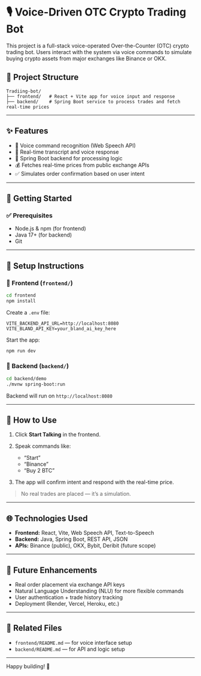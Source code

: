 # 🎙️ Voice-Driven OTC Crypto Trading Bot

This project is a full-stack voice-operated Over-the-Counter (OTC) crypto trading bot. Users interact with the system via voice commands to simulate buying crypto assets from major exchanges like Binance or OKX.

## 🧱 Project Structure

```
Tradiing-bot/
├── frontend/   # React + Vite app for voice input and response
├── backend/    # Spring Boot service to process trades and fetch real-time prices
```

---

## ✨ Features

* 🎤 Voice command recognition (Web Speech API)
* 💬 Real-time transcript and voice response
* 🔧 Spring Boot backend for processing logic
* 💰 Fetches real-time prices from public exchange APIs
* ✅ Simulates order confirmation based on user intent

---

## 🏁 Getting Started

### ✅ Prerequisites

* Node.js & npm (for frontend)
* Java 17+ (for backend)
* Git

---

## 🚀 Setup Instructions

### 🔹 Frontend (`frontend/`)

```bash
cd frontend
npm install
```

Create a `.env` file:

```env
VITE_BACKEND_API_URL=http://localhost:8080
VITE_BLAND_API_KEY=your_bland_ai_key_here
```

Start the app:

```bash
npm run dev
```

### 🔹 Backend (`backend/`)

```bash
cd backend/demo
./mvnw spring-boot:run
```

Backend will run on `http://localhost:8080`

---

## 🎤 How to Use

1. Click **Start Talking** in the frontend.
2. Speak commands like:

   * “Start”
   * “Binance”
   * “Buy 2 BTC”
3. The app will confirm intent and respond with the real-time price.

> No real trades are placed — it’s a simulation.

---

## 🌐 Technologies Used

* **Frontend:** React, Vite, Web Speech API, Text-to-Speech
* **Backend:** Java, Spring Boot, REST API, JSON
* **APIs:** Binance (public), OKX, Bybit, Deribit (future scope)

---

## 🤖 Future Enhancements

* Real order placement via exchange API keys
* Natural Language Understanding (NLU) for more flexible commands
* User authentication + trade history tracking
* Deployment (Render, Vercel, Heroku, etc.)

---

## 📂 Related Files

* `frontend/README.md` — for voice interface setup
* `backend/README.md` — for API and logic setup

---

Happy building! 🚀
